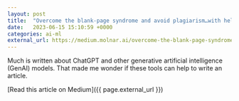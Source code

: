 ```yaml
---
layout: post
title:  "Overcome the blank-page syndrome and avoid plagiarism…with help of ChatGPT"
date:   2023-06-15 15:10:59 +0000
categories: ai-ml
external_url: https://medium.molnar.ai/overcome-the-blank-page-syndrome-and-avoid-plagiarism-with-help-of-chatgpt-7a18f4e78e2f
---
```


Much is written about ChatGPT and other generative artificial intelligence (GenAI) models. That made me wonder if these tools can help to write an article.
<!--more-->

[Read this article on Medium]({{ page.external_url }})